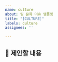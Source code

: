 ```yaml
---
name: culture
about: 팀 문화 이슈 템플릿
title: "[CULTURE]"
labels: culture
assignees: ''

---
```


## 🤷 제안할 내용
<!-- 자유롭게 제안하세요~!  -->
